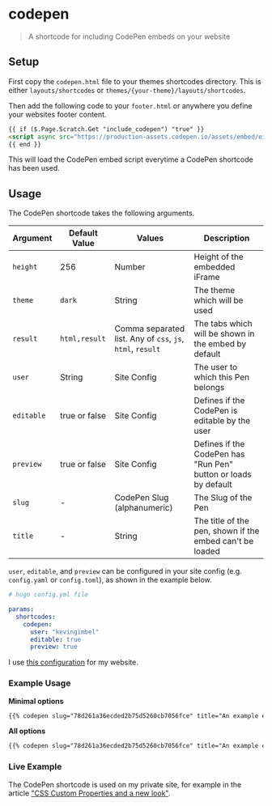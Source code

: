 # codepen
> A shortcode for including CodePen embeds on your website

## Setup

First copy the `codepen.html` file to your themes shortcodes directory. This is either `layouts/shortcodes` or `themes/{your-theme}/layouts/shortcodes`.

Then add the following code to your `footer.html` or anywhere you define your websites footer content.

```html
{{ if ($.Page.Scratch.Get "include_codepen") "true" }}
<script async src="https://production-assets.codepen.io/assets/embed/ei.js"></script>
{{ end }}
```

This will load the CodePen embed script everytime a CodePen shortcode has been used.

## Usage

The CodePen shortcode takes the following arguments.

| Argument | Default Value | Values | Description |
|----------|---------------|--------|-------------|
| `height` | 256 | Number | Height of the embedded iFrame |
| `theme` | `dark` | String | The theme which will be used |
| `result` | `html,result` | Comma separated list. Any of `css`, `js`, `html`, `result`  | The tabs which will be shown in the embed by default |
| `user` | String |Site Config | The user to which this Pen belongs |
| `editable` | true or false | Site Config | Defines if the CodePen is editable by the user |
| `preview` | true or false | Site Config | Defines if the CodePen has "Run Pen" button or loads by default |
| `slug` | - | CodePen Slug (alphanumeric) | The Slug of the Pen |
| `title` | - | String | The title of the pen, shown if the embed can't be loaded |

`user`, `editable`, and `preview` can be configured in your site config (e.g. `config.yaml` or `config.toml`), as shown in the example below.

```yaml
# hugo config.yml file

params:
  shortcodes:
    codepen:
      user: "kevingimbel"
      editable: true
      preview: true
```

I use [this configuration](https://github.com/kevingimbel/kevingimbel.com/blob/c82aa6a38b170b628435461e85450a031fb4a945/config.yaml#L57-L61) for my website.

### Example Usage

**Minimal options**

```html
{{% codepen slug="78d261a36ecded2b75d5260cb7056fce" title="An example embed" %}}
```

**All options**

```html
{{% codepen slug="78d261a36ecded2b75d5260cb7056fce" title="An example embed" height="300" theme="light" result="css,js" user="ausername" editable="false" preview="false" %}}
```

### Live Example

The CodePen shortcode is used on my private site, for example in the article ["CSS Custom Properties and a new look"](https://www.kevingimbel.com/css-custom-properties-and-a-new-look/).
